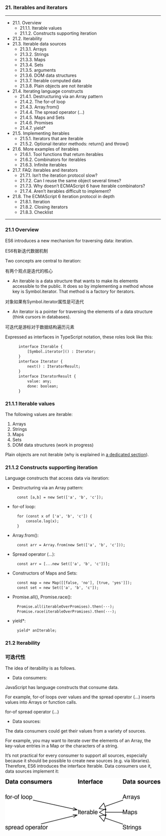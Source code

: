 ### 21. Iterables and iterators

---
* 21.1. Overview
  * 21.1.1. Iterable values
  * 21.1.2. Constructs supporting iteration
* 21.2. Iterability
* 21.3. Iterable data sources
  * 21.3.1. Arrays
  * 21.3.2. Strings
  * 21.3.3. Maps
  * 21.3.4. Sets
  * 21.3.5. arguments
  * 21.3.6. DOM data structures
  * 21.3.7. Iterable computed data
  * 21.3.8. Plain objects are not iterable
* 21.4. Iterating language constructs
  * 21.4.1. Destructuring via an Array pattern
  * 21.4.2. The for-of loop
  * 21.4.3. Array.from()
  * 21.4.4. The spread operator (...)
  * 21.4.5. Maps and Sets
  * 21.4.6. Promises
  * 21.4.7. yield*
* 21.5. Implementing iterables
  * 21.5.1. Iterators that are iterable
  * 21.5.2. Optional iterator methods: return() and throw()
* 21.6. More examples of iterables
  * 21.6.1. Tool functions that return iterables
  * 21.6.2. Combinators for iterables
  * 21.6.3. Infinite iterables
* 21.7. FAQ: iterables and iterators
  * 21.7.1. Isn’t the iteration protocol slow?
  * 21.7.2. Can I reuse the same object several times?
  * 21.7.3. Why doesn’t ECMAScript 6 have iterable combinators?
  * 21.7.4. Aren’t iterables difficult to implement?
* 21.8. The ECMAScript 6 iteration protocol in depth
  * 21.8.1. Iteration
  * 21.8.2. Closing iterators
  * 21.8.3. Checklist

---

### 21.1 Overview

ES6 introduces a new mechanism for traversing data: iteration.

ES6有新迭代数据机制

Two concepts are central to iteration:

有两个观点是迭代的核心

* An iterable is a data structure that wants to make its elements accessible to the public. It does so by implementing a method whose key is Symbol.iterator. That method is a factory for iterators.

对象如果有Symbol.iterator属性是可迭代

* An iterator is a pointer for traversing the elements of a data structure (think cursors in databases).

可迭代是游标对于数据结构遍历元素

Expressed as interfaces in TypeScript notation, these roles look like this:

          interface Iterable {
              [Symbol.iterator]() : Iterator;
          }
          interface Iterator {
              next() : IteratorResult;
          }
          interface IteratorResult {
              value: any;
              done: boolean;
          }


### 21.1.1 Iterable values

The following values are iterable:

1. Arrays
2. Strings
3. Maps
4. Sets
5. DOM data structures (work in progress)

Plain objects are not iterable (why is explained in [a dedicated section](http://exploringjs.com/es6/ch_iteration.html#sec_plain-objects-not-iterable)).

### 21.1.2 Constructs supporting iteration

Language constructs that access data via iteration:


* Destructuring via an Array pattern:

        const [a,b] = new Set(['a', 'b', 'c']);

* for-of loop:

        for (const x of ['a', 'b', 'c']) {
            console.log(x);
        }

* Array.from():

        const arr = Array.from(new Set(['a', 'b', 'c']));

* Spread operator (...):

        const arr = [...new Set(['a', 'b', 'c'])];

* Constructors of Maps and Sets:

        const map = new Map([[false, 'no'], [true, 'yes']]);
        const set = new Set(['a', 'b', 'c']);

* Promise.all(), Promise.race():

        Promise.all(iterableOverPromises).then(···);
        Promise.race(iterableOverPromises).then(···);

* yield*:

        yield* anIterable;


### 21.2 Iterability
### 可迭代性

The idea of iterability is as follows.

* Data consumers:

JavaScript has language constructs that consume data.

For example, for-of loops over values and the spread operator (...) inserts values into Arrays or function calls.

for-of spread operator (...)

* Data sources:

The data consumers could get their values from a variety of sources.

For example, you may want to iterate over the elements of an Array, the key-value entries in a Map or the characters of a string.

It’s not practical for every consumer to support all sources, especially because it should be possible to create new sources (e.g. via libraries). Therefore, ES6 introduces the interface Iterable. Data consumers use it, data sources implement it:

<img src="./iteration----consumers_sources.jpg" />
